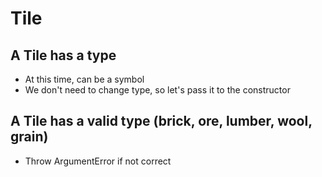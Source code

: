 # Tile

## A Tile has a type 

* At this time, can be a symbol
* We don't need to change type, so let's pass it to the constructor

## A Tile has a valid type (brick, ore, lumber, wool, grain)

* Throw ArgumentError if not correct